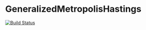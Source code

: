 # GeneralizedMetropolisHastings

[![Build Status](https://travis-ci.org/Imperial-UncertaintyQuantification/GeneralizedMetropolisHastings.jl.svg?branch=master)](https://travis-ci.org/Imperial-UncertaintyQuantification/GeneralizedMetropolisHastings.jl)

